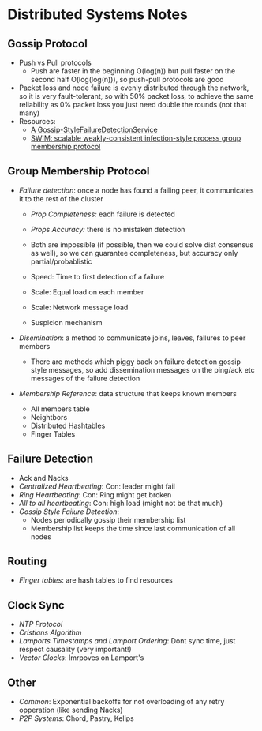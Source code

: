 # Distributed Systems Notes

## Gossip Protocol
* Push vs Pull protocols
    * Push are faster in the beginning O(log(n)) but pull faster on the second half O(log(log(n))), so push-pull protocols are good
* Packet loss and node failure is evenly distributed through the network, so it is very fault-tolerant, so with 50% packet loss, to achieve the same reliability as 0% packet loss you just need double the rounds (not that many)
* Resources:
    - [A Gossip-StyleFailureDetectionService](https://www.cs.cornell.edu/home/rvr/papers/GossipFD.pdf)
    - [SWIM: scalable weakly-consistent infection-style process group membership protocol](www.cs.cornell.edu/projects/Quicksilver/public_pdfs/SWIM.pdf)

## Group Membership Protocol
* _Failure detection_: once a node has found a failing peer, it communicates it to the rest of the cluster
    * _Prop Completeness:_ each failure is detected
    * _Props Accuracy:_ there is no mistaken detection
    * Both are impossible (if possible, then we could solve dist consensus as well), so we can guarantee completeness, but accuracy only partial/probablistic

    * Speed: Time to first detection of a failure
    * Scale: Equal load on each member
    * Scale: Network message load

    * Suspicion mechanism 

* _Disemination_: a method to communicate joins, leaves, failures to peer members
    * There are methods which piggy back on failure detection gossip style messages, so add dissemination messages on the ping/ack etc messages of the failure detection

* _Membership Reference_: data structure that keeps known members
    * All members table
    * Neightbors
    * Distributed Hashtables
    * Finger Tables

## Failure Detection
* Ack and Nacks
* _Centralized Heartbeating_: Con: leader might fail
* _Ring Heartbeating_: Con: Ring might get broken
* _All to all heartbeating_: Con: high load (might not be that much)
* _Gossip Style Failure Detection_: 
    * Nodes periodically gossip their membership list
    * Membership list keeps the time since last communication of all nodes

## Routing
* _Finger tables_: are hash tables to find resources

## Clock Sync
* _NTP Protocol_
* _Cristians Algorithm_
* _Lamports Timestamps and Lamport Ordering_: Dont sync time, just respect causality (very important!)
* _Vector Clocks_: Imrpoves on Lamport's

## Other
* _Common_: Exponential backoffs for not overloading of any retry opperation (like sending Nacks)
* _P2P Systems_: Chord, Pastry, Kelips